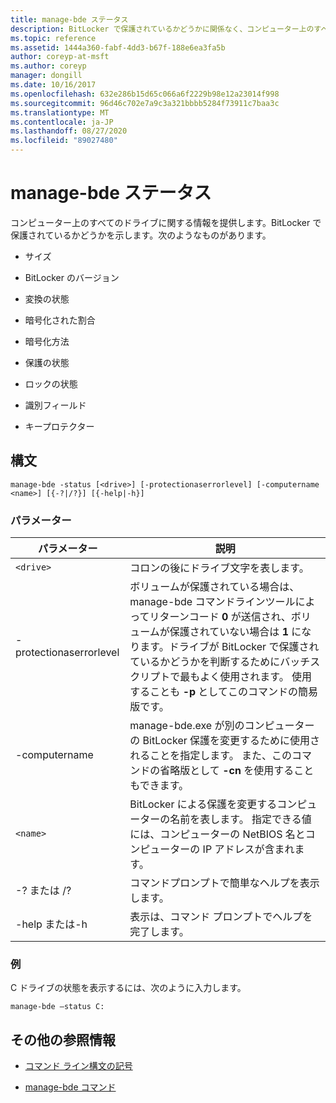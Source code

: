 ```yaml
---
title: manage-bde ステータス
description: BitLocker で保護されているかどうかに関係なく、コンピューター上のすべてのドライブに関する情報を提供する manage-bde status コマンドのリファレンス記事です。
ms.topic: reference
ms.assetid: 1444a360-fabf-4dd3-b67f-188e6ea3fa5b
author: coreyp-at-msft
ms.author: coreyp
manager: dongill
ms.date: 10/16/2017
ms.openlocfilehash: 632e286b15d65c066a6f2229b98e12a23014f998
ms.sourcegitcommit: 96d46c702e7a9c3a321bbbb5284f73911c7baa3c
ms.translationtype: MT
ms.contentlocale: ja-JP
ms.lasthandoff: 08/27/2020
ms.locfileid: "89027480"
---
```

# <a name="manage-bde-status"></a>manage-bde ステータス

コンピューター上のすべてのドライブに関する情報を提供します。BitLocker で保護されているかどうかを示します。次のようなものがあります。

- サイズ

- BitLocker のバージョン

- 変換の状態

- 暗号化された割合

- 暗号化方法

- 保護の状態

- ロックの状態

- 識別フィールド

- キープロテクター

## <a name="syntax"></a>構文

```
manage-bde -status [<drive>] [-protectionaserrorlevel] [-computername <name>] [{-?|/?}] [{-help|-h}]
```

### <a name="parameters"></a>パラメーター

| パラメーター | 説明 |
| --------- | ----------- |
| `<drive>` | コロンの後にドライブ文字を表します。 |
| -protectionaserrorlevel | ボリュームが保護されている場合は、manage-bde コマンドラインツールによってリターンコード **0** が送信され、ボリュームが保護されていない場合は **1** になります。ドライブが BitLocker で保護されているかどうかを判断するためにバッチスクリプトで最もよく使用されます。 使用することも **-p** としてこのコマンドの簡易版です。 |
| -computername | manage-bde.exe が別のコンピューターの BitLocker 保護を変更するために使用されることを指定します。 また、このコマンドの省略版として **-cn** を使用することもできます。 |
| `<name>` | BitLocker による保護を変更するコンピューターの名前を表します。 指定できる値には、コンピューターの NetBIOS 名とコンピューターの IP アドレスが含まれます。 |
| -? または /? | コマンドプロンプトで簡単なヘルプを表示します。 |
| -help または-h | 表示は、コマンド プロンプトでヘルプを完了します。 |

### <a name="examples"></a>例

C ドライブの状態を表示するには、次のように入力します。

```
manage-bde –status C:
```

## <a name="additional-references"></a>その他の参照情報

- [コマンド ライン構文の記号](command-line-syntax-key.md)

- [manage-bde コマンド](manage-bde.md)
